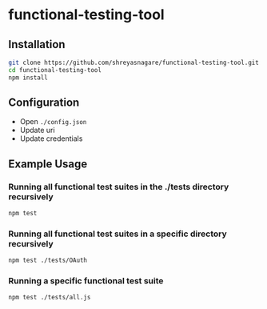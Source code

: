 # functional-testing-tool

## Installation
```bash
git clone https://github.com/shreyasnagare/functional-testing-tool.git
cd functional-testing-tool
npm install
```

## Configuration
- Open `./config.json`
- Update uri
- Update credentials

## Example Usage
### Running all functional test suites in the ./tests directory recursively
```bash
npm test
```

### Running all functional test suites in a specific directory recursively
```bash
npm test ./tests/OAuth
```

### Running a specific functional test suite
```bash
npm test ./tests/all.js
```
